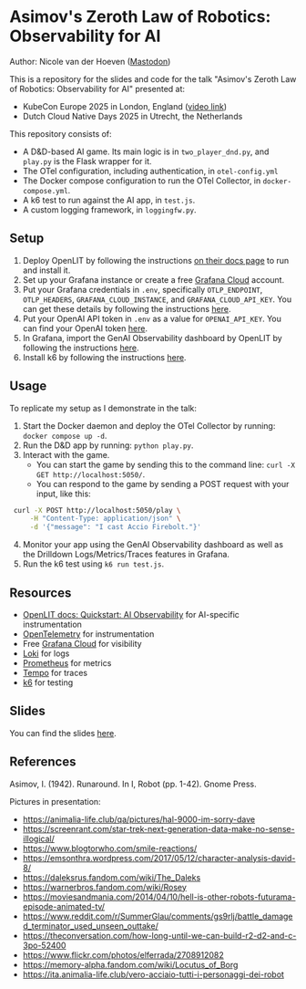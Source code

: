 # Asimov's Zeroth Law of Robotics: Observability for AI

Author: Nicole van der Hoeven ([Mastodon](https://pkm.social/@nicole))

This is a repository for the slides and code for the talk "Asimov's Zeroth Law of Robotics: Observability for AI" presented at:
- KubeCon Europe 2025 in London, England ([video link](https://www.youtube.com/watch?v=x6EKTCAWtn8))
- Dutch Cloud Native Days 2025 in Utrecht, the Netherlands

This repository consists of:
- A D&D-based AI game. Its main logic is in `two_player_dnd.py`, and `play.py` is the Flask wrapper for it.
- The OTel configuration, including authentication, in `otel-config.yml`
- The Docker compose configuration to run the OTel Collector, in `docker-compose.yml`.
- A k6 test to run against the AI app, in `test.js`.
- A custom logging framework, in `loggingfw.py`.

## Setup

1. Deploy OpenLIT by following the instructions [on their docs page](https://docs.openlit.io/latest/quickstart-observability) to run and install it.
2. Set up your Grafana instance or create a free [Grafana Cloud](https://nicole.to/kceu2025grafana) account.
3. Put your Grafana credentials in `.env`, specifically `OTLP_ENDPOINT`, `OTLP_HEADERS`, `GRAFANA_CLOUD_INSTANCE`, and `GRAFANA_CLOUD_API_KEY`. You can get these details by following the instructions [here](https://nicole.to/kceu25otlp).
4. Put your OpenAI API token in `.env` as a value for `OPENAI_API_KEY`. You can find your OpenAI token [here](https://platform.openai.com/settings/organization/api-keys).
5. In Grafana, import the GenAI Observability dashboard by OpenLIT by following the instructions [here](https://nicole.to/kceu25aidash).
6. Install k6 by following the instructions [here](https://nicole.to/asimovk6).

## Usage

To replicate my setup as I demonstrate in the talk:
1. Start the Docker daemon and deploy the OTel Collector by running: `docker compose up -d`.
2. Run the D&D app by running: `python play.py`.
3. Interact with the game.
    - You can start the game by sending this to the command line: `curl -X GET http://localhost:5050/`.
    - You can respond to the game by sending a POST request with your input, like this:
```bash
 curl -X POST http://localhost:5050/play \
     -H "Content-Type: application/json" \
     -d '{"message": "I cast Accio Firebolt."}'
```
4. Monitor your app using the GenAI Observability dashboard as well as the Drilldown Logs/Metrics/Traces features in Grafana.
5. Run the k6 test using `k6 run test.js`.

## Resources

- [OpenLIT docs: Quickstart: AI Observability](https://docs.openlit.io/latest/quickstart-observability) for AI-specific instrumentation
- [OpenTelemetry](https://opentelemetry.io/) for instrumentation
- Free [Grafana Cloud](https://nicole.to/kceu2025grafana) for visibility
- [Loki](https://nicole.to/kceu2025loki) for logs
- [Prometheus](https://prometheus.io/) for metrics
- [Tempo](https://nicole.to/kceu2025tempo) for traces
- [k6](https://nicole.to/kceu2025k6) for testing


## Slides

You can find the slides [here](https://nicole.to/asimovslides).

## References

Asimov, I. (1942). Runaround. In I, Robot (pp. 1-42). Gnome Press.

Pictures in presentation:
- https://animalia-life.club/qa/pictures/hal-9000-im-sorry-dave
- https://screenrant.com/star-trek-next-generation-data-make-no-sense-illogical/
- https://www.blogtorwho.com/smile-reactions/
- https://emsonthra.wordpress.com/2017/05/12/character-analysis-david-8/
- https://daleksrus.fandom.com/wiki/The_Daleks
- https://warnerbros.fandom.com/wiki/Rosey
- https://moviesandmania.com/2014/04/10/hell-is-other-robots-futurama-episode-animated-tv/
- https://www.reddit.com/r/SummerGlau/comments/gs9rlj/battle_damaged_terminator_used_unseen_outtake/
- https://theconversation.com/how-long-until-we-can-build-r2-d2-and-c-3po-52400
- https://www.flickr.com/photos/elferrada/2708912082
- https://memory-alpha.fandom.com/wiki/Locutus_of_Borg
- https://ita.animalia-life.club/vero-acciaio-tutti-i-personaggi-dei-robot